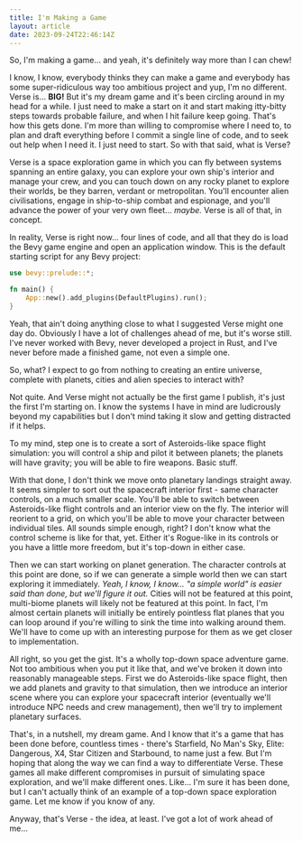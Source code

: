 ```yaml
---
title: I'm Making a Game
layout: article
date: 2023-09-24T22:46:14Z
---
```


So, I'm making a game... and yeah, it's definitely way more than I can chew!

I know, I know, everybody thinks they can make a game and everybody has some super-ridiculous way too ambitious project and yup, I'm no different. Verse is... **BIG!** But it's my dream game and it's been circling around in my head for a while. I just need to make a start on it and start making itty-bitty steps towards probable failure, and when I hit failure keep going. That's how this gets done. I'm more than willing to compromise where I need to, to plan and draft everything before I commit a single line of code, and to seek out help when I need it. I just need to start. So with that said, what is Verse?

Verse is a space exploration game in which you can fly between systems spanning an entire galaxy, you can explore your own ship's interior and manage your crew, and you can touch down on any rocky planet to explore their worlds, be they barren, verdant or metropolitan. You'll encounter alien civilisations, engage in ship-to-ship combat and espionage, and you'll advance the power of your very own fleet... _maybe._ Verse is all of that, in concept.

In reality, Verse is right now... four lines of code, and all that they do is load the Bevy game engine and open an application window. This is the default starting script for any Bevy project:

```rs
use bevy::prelude::*;

fn main() {
    App::new().add_plugins(DefaultPlugins).run();
}
```

Yeah, that ain't doing anything close to what I suggested Verse might one day do. Obviously I have a lot of challenges ahead of me, but it's worse still. I've never worked with Bevy, never developed a project in Rust, and I've never before made a finished game, not even a simple one.

So, what? I expect to go from nothing to creating an entire universe, complete with planets, cities and alien species to interact with?

Not quite. And Verse might not actually be the first game I publish, it's just the first I'm starting on. I know the systems I have in mind are ludicrously beyond my capabilities but I don't mind taking it slow and getting distracted if it helps.

To my mind, step one is to create a sort of Asteroids-like space flight simulation: you will control a ship and pilot it between planets; the planets will have gravity; you will be able to fire weapons. Basic stuff.

With that done, I don't think we move onto planetary landings straight away. It seems simpler to sort out the spacecraft interior first - same character controls, on a much smaller scale. You'll be able to switch between Asteroids-like flight controls and an interior view on the fly. The interior will reorient to a grid, on which you'll be able to move your character between individual tiles. All sounds simple enough, right? I don't know what the control scheme is like for that, yet. Either it's Rogue-like in its controls or you have a little more freedom, but it's top-down in either case.

Then we can start working on planet generation. The character controls at this point are done, so if we can generate a simple world then we can start exploring it immediately. _Yeah, I know, I know... "a simple world" is easier said than done, but we'll figure it out._ Cities will not be featured at this point, multi-biome planets will likely not be featured at this point. In fact, I'm almost certain planets will initially be entirely pointless flat planes that you can loop around if you're willing to sink the time into walking around them. We'll have to come up with an interesting purpose for them as we get closer to implementation.

All right, so you get the gist. It's a wholly top-down space adventure game. Not too ambitious when you put it like that, and we've broken it down into reasonably manageable steps. First we do Asteroids-like space flight, then we add planets and gravity to that simulation, then we introduce an interior scene where you can explore your spacecraft interior (eventually we'll introduce NPC needs and crew management), then we'll try to implement planetary surfaces.

That's, in a nutshell, my dream game. And I know that it's a game that has been done before, countless times - there's Starfield, No Man's Sky, Elite: Dangerous, X4, Star Citizen and Starbound, to name just a few. But I'm hoping that along the way we can find a way to differentiate Verse. These games all make different compromises in pursuit of simulating space exploration, and we'll make different ones. Like... I'm sure it has been done, but I can't actually think of an example of a top-down space exploration game. Let me know if you know of any.

Anyway, that's Verse - the idea, at least. I've got a lot of work ahead of me...
